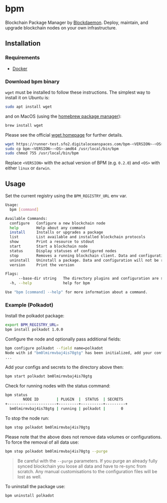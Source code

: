 # bpm

Blockchain Package Manager by [Blockdaemon](https://blockdaemon.com/). Deploy, maintain, and upgrade blockchain nodes on your own infrastructure.

## Installation

### Requirements

- [Docker](https://www.docker.com/)

### Download bpm binary

`wget` must be installed to follow these instructions. The simplest way to install it on Ubuntu is:

```bash
sudo apt install wget
```

and on MacOS (using the [homebrew package manager](https://brew.sh/)):

```bash
brew install wget
```

Please see the official [wget homepage](https://www.gnu.org/software/wget/) for further details.

```bash
wget https://runner-test.sfo2.digitaloceanspaces.com/bpm-<VERSION>-<OS>-amd64
sudo cp bpm-<VERSION>-<OS>-amd64 /usr/local/bin/bpm
sudo chmod 755 /usr/local/bin/bpm
```

Replace `<VERSION>` with the actual version of BPM (e.g. `0.2.0`) and `<OS>` with either `linux` or `darwin`.

## Usage

Set the current registry using the `BPM_REGISTRY_URL` env var.

```bash
Usage:
  bpm [command]

Available Commands:
  configure   Configure a new blockchain node
  help        Help about any command
  install     Installs or upgrades a package
  list        List available and installed blockchain protocols
  show        Print a resource to stdout
  start       Start a blockchain node
  status      Display statuses of configured nodes
  stop        Removes a running blockchain client. Data and configuration will not be removed.
  uninstall   Uninstall a package. Data and configuration will not be removed.
  version     Print the version

Flags:
      --base-dir string   The directory plugins and configuration are stored (default "~/.bpm/")
  -h, --help              help for bpm

Use "bpm [command] --help" for more information about a command.
```

### Example (Polkadot)

Install the polkadot package:

```bash
export BPM_REGISTRY_URL= 
bpm install polkadot 1.0.0
```

Configure the node and optionally pass additional fields:

```bash
bpm configure polkadot --field name=polkadot
Node with id "bm0lmirmvbaj4is78gtg" has been initialized, add your configuration (node.json) and secrets here:
...
```

Add your configs and secrets to the directory above then:

```bash
bpm start polkadot bm0lmirmvbaj4is78gtg
```

Check for running nodes with the status command:

```bash
bpm status
        NODE ID        | PLUGIN  |  STATUS  | SECRETS
+----------------------+---------+----------+---------+
  bm0lmirmvbaj4is78gtg | running | polkadot |       0
```

To stop the node run:

```bash
bpm stop polkadot bm0lmirmvbaj4is78gtg
```

Please note that the above does not remove data volumes or configurations. To force the removal of all data use:

```bash
bpm stop polkadot bm0lmirmvbaj4is78gtg --purge
```

> Be careful with the `--purge` parameters. If you purge an already fully synced blockchain you loose all data and have to re-sync from scratch. Any manual customisations to the configuration files will be lost as well.

To uninstall the package use:

```bash
bpm uninstall polkadot
```
